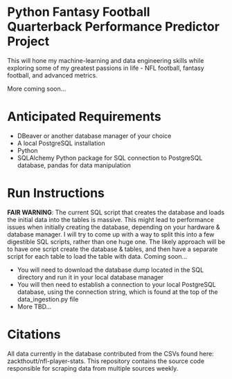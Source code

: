 # Python Fantasy Football Quarterback Performance Predictor Project

This will hone my machine-learning and data engineering skills while exploring some of my greatest passions in life - NFL football, fantasy football, and advanced metrics.

More coming soon...

# Anticipated Requirements
* DBeaver or another database manager of your choice
* A local PostgreSQL installation
* Python
* SQLAlchemy Python package for SQL connection to PostgreSQL database, pandas for data manipulation

# Run Instructions
**FAIR WARNING**: The current SQL script that creates the database and loads the initial data into the tables is massive. This might lead to performance issues when initially creating the database, depending on your hardware & database manager. I will try to come up with a way to split this into a few digestible SQL scripts, rather than one huge one. The likely approach will be to have one script create the database & tables, and then have a separate script for each table to load the table with data. Coming soon...
* You will need to download the database dump located in the SQL directory and run it in your local database manager
* You will then need to establish a connection to your local PostgreSQL database, using the connection string, which is found at the top of the data_ingestion.py file
* More TBD...

# Citations
All data currently in the database contributed from the CSVs found here: zackthoutt/nfl-player-stats. This repository contains the source code responsible for scraping data from multiple sources weekly.
